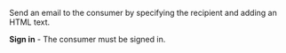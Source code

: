 Send an email to the consumer by specifying the recipient and adding an HTML text.
 
 **Sign in** - The consumer must be signed in.
